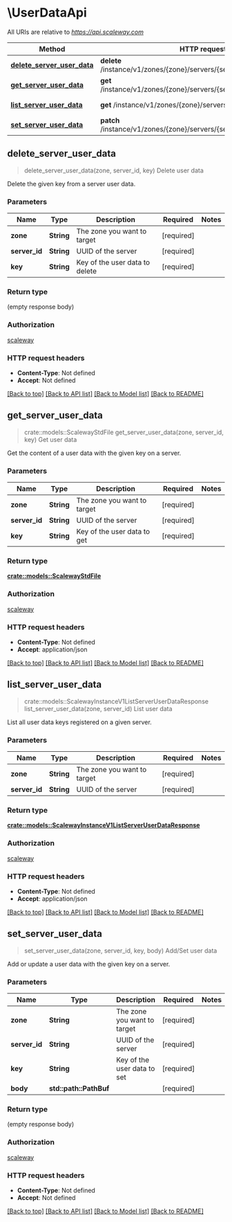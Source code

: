 # \UserDataApi

All URIs are relative to *https://api.scaleway.com*

Method | HTTP request | Description
------------- | ------------- | -------------
[**delete_server_user_data**](UserDataApi.md#delete_server_user_data) | **delete** /instance/v1/zones/{zone}/servers/{server_id}/user_data/{key} | Delete user data
[**get_server_user_data**](UserDataApi.md#get_server_user_data) | **get** /instance/v1/zones/{zone}/servers/{server_id}/user_data/{key} | Get user data
[**list_server_user_data**](UserDataApi.md#list_server_user_data) | **get** /instance/v1/zones/{zone}/servers/{server_id}/user_data | List user data
[**set_server_user_data**](UserDataApi.md#set_server_user_data) | **patch** /instance/v1/zones/{zone}/servers/{server_id}/user_data/{key} | Add/Set user data



## delete_server_user_data

> delete_server_user_data(zone, server_id, key)
Delete user data

Delete the given key from a server user data.

### Parameters


Name | Type | Description  | Required | Notes
------------- | ------------- | ------------- | ------------- | -------------
**zone** | **String** | The zone you want to target | [required] |
**server_id** | **String** | UUID of the server | [required] |
**key** | **String** | Key of the user data to delete | [required] |

### Return type

 (empty response body)

### Authorization

[scaleway](../README.md#scaleway)

### HTTP request headers

- **Content-Type**: Not defined
- **Accept**: Not defined

[[Back to top]](#) [[Back to API list]](../README.md#documentation-for-api-endpoints) [[Back to Model list]](../README.md#documentation-for-models) [[Back to README]](../README.md)


## get_server_user_data

> crate::models::ScalewayStdFile get_server_user_data(zone, server_id, key)
Get user data

Get the content of a user data with the given key on a server.

### Parameters


Name | Type | Description  | Required | Notes
------------- | ------------- | ------------- | ------------- | -------------
**zone** | **String** | The zone you want to target | [required] |
**server_id** | **String** | UUID of the server | [required] |
**key** | **String** | Key of the user data to get | [required] |

### Return type

[**crate::models::ScalewayStdFile**](scaleway.std.File.md)

### Authorization

[scaleway](../README.md#scaleway)

### HTTP request headers

- **Content-Type**: Not defined
- **Accept**: application/json

[[Back to top]](#) [[Back to API list]](../README.md#documentation-for-api-endpoints) [[Back to Model list]](../README.md#documentation-for-models) [[Back to README]](../README.md)


## list_server_user_data

> crate::models::ScalewayInstanceV1ListServerUserDataResponse list_server_user_data(zone, server_id)
List user data

List all user data keys registered on a given server.

### Parameters


Name | Type | Description  | Required | Notes
------------- | ------------- | ------------- | ------------- | -------------
**zone** | **String** | The zone you want to target | [required] |
**server_id** | **String** | UUID of the server | [required] |

### Return type

[**crate::models::ScalewayInstanceV1ListServerUserDataResponse**](scaleway.instance.v1.ListServerUserDataResponse.md)

### Authorization

[scaleway](../README.md#scaleway)

### HTTP request headers

- **Content-Type**: Not defined
- **Accept**: application/json

[[Back to top]](#) [[Back to API list]](../README.md#documentation-for-api-endpoints) [[Back to Model list]](../README.md#documentation-for-models) [[Back to README]](../README.md)


## set_server_user_data

> set_server_user_data(zone, server_id, key, body)
Add/Set user data

Add or update a user data with the given key on a server.

### Parameters


Name | Type | Description  | Required | Notes
------------- | ------------- | ------------- | ------------- | -------------
**zone** | **String** | The zone you want to target | [required] |
**server_id** | **String** | UUID of the server | [required] |
**key** | **String** | Key of the user data to set | [required] |
**body** | **std::path::PathBuf** |  | [required] |

### Return type

 (empty response body)

### Authorization

[scaleway](../README.md#scaleway)

### HTTP request headers

- **Content-Type**: Not defined
- **Accept**: Not defined

[[Back to top]](#) [[Back to API list]](../README.md#documentation-for-api-endpoints) [[Back to Model list]](../README.md#documentation-for-models) [[Back to README]](../README.md)

